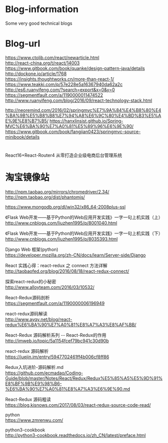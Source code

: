 # Blog-information
Some very good technical blogs

# Blog-url
https://www.ctolib.com/react/newarticle.html<br>
http://react-china.org/t/react/14003<br>
https://www.gitbook.com/book/quanke/design-pattern-java/details<br>
http://dockone.io/article/1768<br>
https://insights.thoughtworks.cn/more-than-react-1/<br>
https://www.teakki.com/p/57e228e5a16367940da62a2c<br>
http://es6.ruanyifeng.com/?search=export&x=0&y=0<br>
https://segmentfault.com/a/1190000011474522<br>
http://www.ruanyifeng.com/blog/2016/09/react-technology-stack.html

http://neoremind.com/2016/02/springmvc%E7%9A%84%E4%B8%80%E4%BA%9B%E5%B8%B8%E7%94%A8%E6%9C%80%E4%BD%B3%E5%AE%9E%E8%B7%B5/
https://hanxlinsist.github.io/Spring-MVC%E6%BA%90%E7%A0%81%E5%89%96%E6%9E%90/
https://www.gitbook.com/book/fangjian0423/springmvc-source-minibook/details



# 
React16+React-Router4 从零打造企业级电商后台管理系统

# 淘宝镜像站
http://npm.taobao.org/mirrors/chromedriver/2.34/<br>
http://npm.taobao.org/dist/phantomjs/<br>


https://www.mongodb.org/dl/win32/x86_64-2008plus-ssl

《Flask Web开发——基于Python的Web应用开发实践》一字一句上机实践（上）
http://www.cnblogs.com/liuzhen1995/p/8001040.html

《Flask Web开发——基于Python的Web应用开发实践》一字一句上机实践（下）
http://www.cnblogs.com/liuzhen1995/p/8035393.html

Django Web 框架(python)<br>
https://developer.mozilla.org/zh-CN/docs/learn/Server-side/Django

React 实践心得：react-redux 之 connect 方法详解<br>
http://taobaofed.org/blog/2016/08/18/react-redux-connect/

探索react-redux的小秘密<br>
http://www.alloyteam.com/2016/03/10532/

React-Redux源码剖析<br>
https://segmentfault.com/a/1190000006196949

react-redux源码解读<br>
http://www.ayqy.net/blog/react-redux%E6%BA%90%E7%A0%81%E8%A7%A3%E8%AF%BB/

React-Redux 源码解析系列 -- React-Redux的作用<br>
http://imweb.io/topic/5a1154fcef79bc941c30d90b

react-redux 源码解析<br>
https://juejin.im/entry/5947702461ff4b006cf8ff86

Redux入坑进阶-源码解析.md<br>
https://github.com/ecmadao/Coding-Guide/blob/master/Notes/React/Redux/Redux%E5%85%A5%E5%9D%91%E8%BF%9B%E9%98%B6-%E6%BA%90%E7%A0%81%E8%A7%A3%E6%9E%90.md

React-Redux 源码粗读<br>
https://blog.kisnows.com/2017/08/03/react-redux-source-code-read/

python <br>
https://www.zmrenwu.com/

python3-cookbook<br>
http://python3-cookbook.readthedocs.io/zh_CN/latest/preface.html
